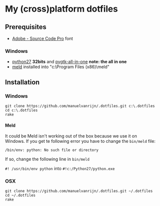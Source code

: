 # My (cross)platform dotfiles

## Prerequisites

* [Adobe - Source Code Pro](https://github.com/adobe/Source-Code-Pro/downloads) font

### Windows

- [python27](http://www.python.org/download/) **32bits** and [pygtk-all-in-one](http://www.pygtk.org/downloads.html) **note: the all in one**
- [meld](https://live.gnome.org/Meld/Windows) installed into "c:\Program Files (x86)\meld"

## Installation

### Windows

```
git clone https://github.com/manuelvanrijn/.dotfiles.git c:\.dotfiles
cd c:\.dotfiles
rake
```

#### Meld

It could be Meld isn't working out of the box because we use it on Windows. If you get te following error you have to change the `bin/meld` file:

```
/bin/env: python: No such file or directory
```

If so, change the following line in `bin/meld`

`#! /usr/bin/env python` into `#!c:/Python27/python.exe`

### OSX

```
git clone https://github.com/manuelvanrijn/.dotfiles.git ~/.dotfiles
cd ~/.dotfiles
rake
```
